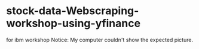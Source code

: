 # stock-data-Webscraping-workshop-using-yfinance
for ibm workshop
Notice: My computer couldn't show the expected picture.
